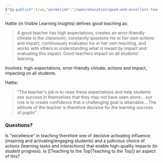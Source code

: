 ```yaml
---
{"dg-publish":true,"permalink":"/open/education/good-and-excellent-teaching/","dgHomeLink":true,"dgPassFrontmatter":false}
---
```



Hattie (in Visible Learning Insights) defines good teaching as:

> A good teacher has high expectations, creates an error-friendly climate in the classroom, constantly questons his or her own actions and impact, continuously evaluates his or her own teaching, and works with others in understanding what is meant by impact and evaluating this impact. Good teachers impact on all students' learning.

Involves: high-expectations, error-friendly climate, actions and impact, impacting on all students.

Hattie:

>"The teacher's job is to raise these expectations and help students see success in themselves that they may not have seen alone... our role is to create confidence that a challenging goal is attainable... The attitude of the teacher is therefore decisive for the learning success of pupils"

### Questions?

Is "excellence" in teaching therefore one of decisive activating influence (inspiring and activating/engaging students) and a judicious choice of actions (learning tasks and interactions) that enable high-quality impacts (in student progress). Is [[Teaching to the Top|Teaching to the Top]] an aspect of this?